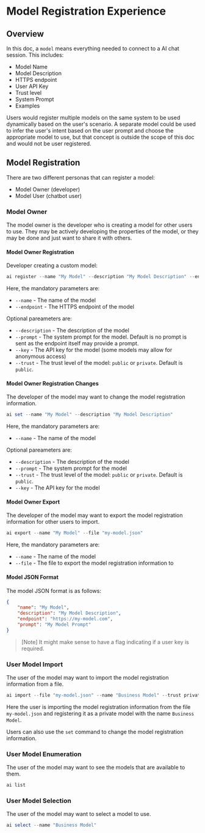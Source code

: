 # Model Registration Experience

## Overview

In this doc, a `model` means everything needed to connect to a AI chat session.
This includes:

- Model Name
- Model Description
- HTTPS endpoint
- User API Key
- Trust level
- System Prompt
- Examples

Users would register multiple models on the same system to be used dynamically based on the user's scenario.
A separate model could be used to infer the user's intent based on the user prompt and choose the appropriate model to use,
but that concept is outside the scope of this doc and would not be user registered.

## Model Registration

There are two different personas that can register a model:

- Model Owner (developer)
- Model User (chatbot user)

### Model Owner

The model owner is the developer who is creating a model for other users to use.
They may be actively developing the properties of the model, or they may be done and just want to share it with others.

#### Model Owner Registration

Developer creating a custom model:

```powershell
ai register --name "My Model" --description "My Model Description" --endpoint "https://my-model.com" --key "my-model-key" --prompt "My Model Prompt"
```

Here, the mandatory parameters are:

- `--name` - The name of the model
- `--endpoint` - The HTTPS endpoint of the model

Optional pareameters are:

- `--description` - The description of the model
- `--prompt` - The system prompt for the model. Default is no prompt is sent as the endpoint itself may provide a prompt.
- `--key` - The API key for the model (some models may allow for anonymous access)
- `--trust` - The trust level of the model: `public` or `private`. Default is `public`.

#### Model Owner Registration Changes

The developer of the model may want to change the model registration information.

```powershell
ai set --name "My Model" --description "My Model Description"
```

Here, the mandatory parameters are:

- `--name` - The name of the model

Optional pareameters are:

- `--description` - The description of the model
- `--prompt` - The system prompt for the model
- `--trust` - The trust level of the model: `public` or `private`. Default is `public`.
- `--key` - The API key for the model

#### Model Owner Export

The developer of the model may want to export the model registration information for other users to import.

```powershell
ai export --name "My Model" --file "my-model.json"
```

Here, the mandatory parameters are:

- `--name` - The name of the model
- `--file` - The file to export the model registration information to

#### Model JSON Format

The model JSON format is as follows:

```json
{
    "name": "My Model",
    "description": "My Model Description",
    "endpoint": "https://my-model.com",
    "prompt": "My Model Prompt"
}
```

> [Note] It might make sense to have a flag indicating if a user key is required.

### User Model Import

The user of the model may want to import the model registration information from a file.

```powershell
ai import --file "my-model.json" --name "Business Model" --trust private --key "my-user-key"
```

Here the user is importing the model registration information from the file `my-model.json` and registering it as a private model
with the name `Business Model`.

Users can also use the `set` command to change the model registration information.

### User Model Enumeration

The user of the model may want to see the models that are available to them.

```powershell
ai list
```

### User Model Selection

The user of the model may want to select a model to use.

```powershell
ai select --name "Business Model"
```
